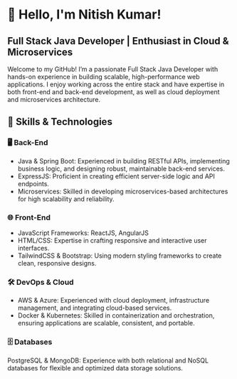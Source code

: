 # 👋 Hello, I'm Nitish Kumar!
## Full Stack Java Developer | Enthusiast in Cloud & Microservices

Welcome to my GitHub! I’m a passionate Full Stack Java Developer with hands-on experience in building scalable, high-performance web applications. I enjoy working across the entire stack and have expertise in both front-end and back-end development, as well as cloud deployment and microservices architecture.

## 💼 Skills & Technologies
### 🖥️ Back-End
* Java & Spring Boot: Experienced in building RESTful APIs, implementing business logic, and designing robust, maintainable back-end services.
* ExpressJS: Proficient in creating efficient server-side logic and API endpoints.
* Microservices: Skilled in developing microservices-based architectures for high scalability and reliability.
### 🌐 Front-End
* JavaScript Frameworks: ReactJS, AngularJS
* HTML/CSS: Expertise in crafting responsive and interactive user interfaces.
* TailwindCSS & Bootstrap: Using modern styling frameworks to create clean, responsive designs.
### 🛠️ DevOps & Cloud
* AWS & Azure: Experienced with cloud deployment, infrastructure management, and integrating cloud-based services.
* Docker & Kubernetes: Skilled in containerization and orchestration, ensuring applications are scalable, consistent, and portable.
### 🗄️ Databases
PostgreSQL & MongoDB: Experience with both relational and NoSQL databases for flexible and optimized data storage solutions.
